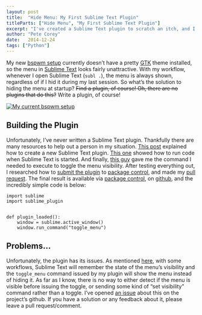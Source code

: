 ```yaml
---
layout: post
title:  "Hide Menu: My First Sublime Text Plugin"
titleParts: ["Hide Menu", "My First Sublime Text Plugin"]
excerpt: "I've created a Sublime Text plugin to scratch an itch, and I documented the whole process."
author: "Pete Corey"
date:   2014-12-24
tags: ["Python"]
---
```


My new [bspwm setup](/blog/2014/12/15/joining-the-tiling-wm-master-race/) currently doesn’t have a pretty [GTK](http://www.gtk.org/) theme installed, so the menu in [Sublime Text](http://www.sublimetext.com/3) looks fairly unattractive. With my workflow, whenever I open Sublime Text (<code class="language-*">subl .</code>), the menu is always shown, regardless of if I hid it during my last session. So what’s the solution to hiding the menu at startup? <span style="text-decoration: line-through">Find a plugin, of course! Oh, there are no plugins that do this?</span> Write a plugin, of course!

<a href="http://i.imgur.com/w0JqpLg.png"><img src="http://i.imgur.com/w0JqpLg.png" alt="My current bspwm setup" style="max-width: 100%;"></a>

## Building the Plugin

Unfortunately, I’ve never written a Sublime Text plugin. Thankfully there are many resources to help out a person in my situation. [This post](http://clarknikdelpowell.com/blog/creating-sublime-text-3-plugins-part-1/) explained how to create a new Sublime Text plugin. [This one](http://sublimetexttips.com/execute-a-command-every-time-sublime-launches/) showed how to run code when Sublime Text is started. And finally, [this guy](http://www.reddit.com/r/SublimeText/comments/2oxpcy/hide_menu_on_startup/cmrh3y5) gave me the command I needed to execute to toggle the menu visibility. After testing everything out, I researched how to [submit the plugin](https://sublime.wbond.net/docs/submitting_a_package) to [package control](https://sublime.wbond.net/), and made my [pull request](https://github.com/wbond/package_control_channel/pull/3885). The final result is available via [package control](https://sublime.wbond.net/packages/Hide%20Menu), on [github](https://github.com/pcorey/sublime-hide-menu), and the incredibly simple code is below:

<pre class="language-python"><code class="language-python">import sublime
import sublime_plugin


def plugin_loaded():
    window = sublime.active_window()
    window.run_command("toggle_menu")
</code></pre>

## Problems…

Unfortunately, the plugin has its issues. As mentioned [here](http://www.reddit.com/r/SublimeText/comments/2oxpcy/hide_menu_on_startup/cmrxe7z), with some workflows, Sublime Text will remember the state of the menu’s visibility and the <code class="language-*">toggle_menu</code> command issued by my plugin will show the menu instead of hiding it. As far as I know, there is no way to either detect if the menu is visible before issuing the toggle, or sending some kind of “set visibility” command rather than a toggle. I’ve opened [an issue](https://github.com/pcorey/sublime-hide-menu/issues/1) about this on the project’s github. If you have a solution or any feedback about it, please leave a pull request/comment.
